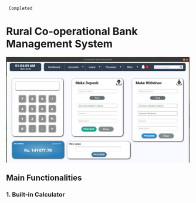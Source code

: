 <code> Completed </code>

# Rural Co-operational Bank Management System

<img src="./screenshots/co-opbank_01.jpeg" width="500px" align="center">

## Main Functionalities 

### 1. Built-in Calculator
